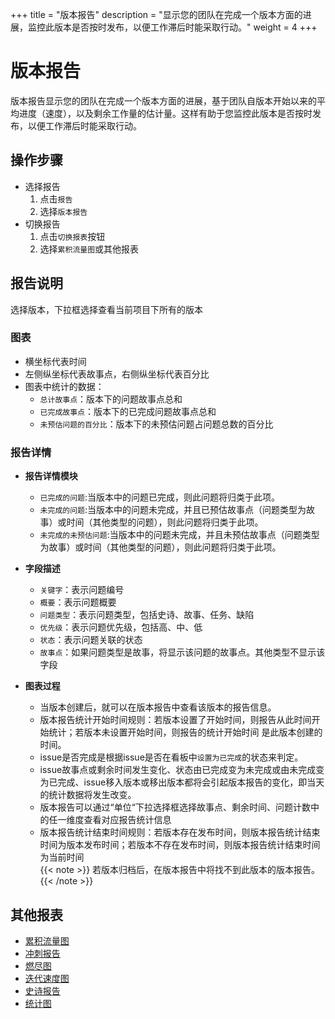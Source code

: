 +++
title = "版本报告"
description = "显示您的团队在完成一个版本方面的进展，监控此版本是否按时发布，以便工作滞后时能采取行动。"
weight = 4
+++

# 版本报告

版本报告显示您的团队在完成一个版本方面的进展，基于团队自版本开始以来的平均进度（速度），以及剩余工作量的估计量。这样有助于您监控此版本是否按时发布，以便工作滞后时能采取行动。


## 操作步骤

* 选择报告
    1. 点击`报告`
    2. 选择`版本报告`
* 切换报告
    1. 点击`切换报表`按钮
    2. 选择`累积流量图`或其他报表

## 报告说明

选择版本，下拉框选择查看当前项目下所有的版本

### 图表
- 横坐标代表时间
- 左侧纵坐标代表故事点，右侧纵坐标代表百分比
- 图表中统计的数据：
    - `总计故事点`：版本下的问题故事点总和
    - `已完成故事点`：版本下的已完成问题故事点总和
    - `未预估问题的百分比`：版本下的未预估问题占问题总数的百分比

### 报告详情

- **报告详情模块**
    - `已完成的问题`:当版本中的问题已完成，则此问题将归类于此项。
    - `未完成的问题`:当版本中的问题未完成，并且已预估故事点（问题类型为故事）或时间（其他类型的问题），则此问题将归类于此项。
    - `未完成的未预估问题`:当版本中的问题未完成，并且未预估故事点（问题类型为故事）或时间（其他类型的问题），则此问题将归类于此项。

- **字段描述**
    - `关键字`：表示问题编号
    - `概要`：表示问题概要
    - `问题类型`：表示问题类型，包括史诗、故事、任务、缺陷
    - `优先级`：表示问题优先级，包括高、中、低
    - `状态`：表示问题关联的状态
    - `故事点`：如果问题类型是故事，将显示该问题的故事点。其他类型不显示该字段 

- **图表过程**
    - 当版本创建后，就可以在版本报告中查看该版本的报告信息。
    - 版本报告统计开始时间规则：若版本设置了开始时间，则报告从此时间开始统计；若版本未设置开始时间，则报告的统计开始时间   是此版本创建的时间。
    - issue是否完成是根据issue是否在看板中`设置为已完成`的状态来判定。
    - issue故事点或剩余时间发生变化、状态由已完成变为未完成或由未完成变为已完成、issue移入版本或移出版本都将会引起版本报告的变化，即当天的统计数据将发生改变。
    - 版本报告可以通过“单位“下拉选择框选择故事点、剩余时间、问题计数中的任一维度查看对应报告统计信息
    - 版本报告统计结束时间规则：若版本存在发布时间，则版本报告统计结束时间为版本发布时间；若版本不存在发布时间，则版本报告统计结束时间为当前时间                                                                           
{{< note >}}
若版本归档后，在版本报告中将找不到此版本的版本报告。
{{< /note >}}

## 其他报表

- [累积流量图](../cumulative-flow)
- [冲刺报告](../sprint)
- [燃尽图](../burn-down)
- [迭代速度图](../iterative-chart)
- [史诗报告](../epic-report)
- [统计图](../statistical)